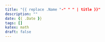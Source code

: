 ```yaml
---
title: "{{ replace .Name "-" " " | title }}"
description: ""
date: {{ .Date }}
tags: []
katex: math
draft: false
---
```


